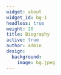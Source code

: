 ```yaml
---
widget: about
widget_id: bg-1
headless: true
weight: 20
title: Biography
active: true
author: admin
design:
  background:
    image: bg.jpeg
---
```

